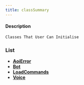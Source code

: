 ```yaml
---
title: classSummary
---
```


#### Description

```javascript
Classes That User Can Initialise 
```

### List

* [**AoiError**](aoiError.md)
* [**Bot**](Bot.md)
* [**LoadCommands**](loadCommands.md)
* [**Voice**](Voice.md)
